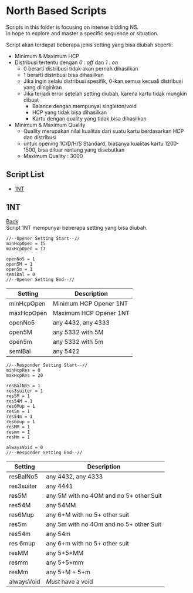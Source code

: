 # North Based Scripts

Scripts in this folder is focusing on intense bidding NS.<br>
in hope to explore and master a specific sequence or situation.<br>

Script akan terdapat beberapa jenis setting yang bisa diubah seperti:<br>
- Minimum & Maximum HCP
- Distribusi tertentu dengan *0 : off* dan *1 : on*
    - 0 berarti distribusi tidak akan pernah dihasilkan
    - 1 berarti distribusi bisa dihasilkan
    - Jika ingin selalu distribusi spesifik, 0-kan semua kecuali distribusi yang diinginkan
    - Jika terjadi error setelah setting diubah, karena kartu tidak mungkin dibuat
        - Balance dengan mempunyai singleton/void
        - HCP yang tidak bisa dihasilkan
        - Kartu dengan quality yang tidak bisa dihasilkan
- Minimum & Maximum Quality
    - Quality merupakan nilai kualitas dari suatu kartu berdasarkan HCP dan distribusi
    - untuk opening 1C/D/H/S Standard, biasanya kualitas kartu 1200-1500, bisa diluar rentang yang disebutkan
    - Maximum Quality : 3000

## Script List
- [1NT](#1NT)



## 1NT
[Back](#script-list)<br>
Script 1NT mempunyai beberapa setting yang bisa diubah.<br>

```
//--Opener Setting Start--//
minHcpOpen = 15
maxHcpOpen = 17

openNo5 = 1
open5M = 1
open5m = 1
semiBal = 0
//--Opener Setting End--//
```
| Setting   | Description                         |
|-----------|-------------------------------------|
| minHcpOpen| Minimum HCP Opener 1NT              |
| maxHcpOpen| Maximum HCP Opener 1NT             |
| openNo5   | any 4432, any 4333                 |
| open5M    | any 5332 with 5M                   |
| open5m    | any 5332 with 5m                   |
| semiBal   | any 5422                           |

```
//--Responder Setting Start--//
minHcpRes = 0
maxHcpRes = 20

resBalNo5 = 1
res3suiter = 1
res5M = 1
res54M = 1
res6Mup = 1
res5m = 1
res54m = 1
res6mup = 1
resMM = 1
resmm = 1
resMm = 1

alwaysVoid = 0
//--Responder Setting End--//
```
| Setting     | Description                            |
|-------------|----------------------------------------|
| resBalNo5   | any 4432, any 4333                    |
| res3suiter  | any 4441                              |
| res5M       | any 5M with no 4OM and no 5+ other Suit |
| res54M | any 54MM |
| res6Mup | any 6+M with no 5+ other suit |
| res5m | any 5m with no 4Om and no 5+ other Suit |
| res54m | any 54m |
| res 6mup | any 6+m with no 5+ other suit |
| resMM | any 5+5+MM |
| resmm | any 5+5+mm |
| resMm | any 5+M + 5+m |
| alwaysVoid | *Must* have a void |